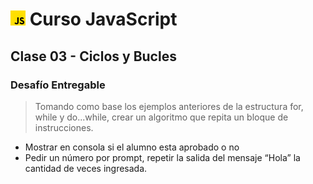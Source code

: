 
# ![js](img/js.png) Curso JavaScript
## Clase 03 - Ciclos y Bucles
### Desafío Entregable
> Tomando como base los ejemplos anteriores de la estructura for, while y do...while, crear un algoritmo que repita un bloque de instrucciones.

- Mostrar en consola si el alumno esta aprobado o no
- Pedir un número por prompt, repetir la salida del mensaje “Hola” la cantidad de veces ingresada.